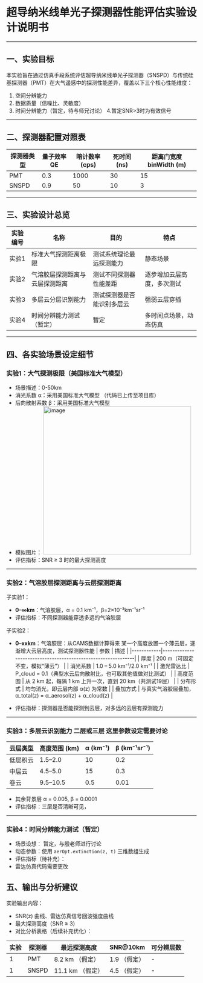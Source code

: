 # 超导纳米线单光子探测器性能评估实验设计说明书

---

## 一、实验目标

本实验旨在通过仿真手段系统评估超导纳米线单光子探测器（SNSPD）与传统硅基探测器（PMT）在大气遥感中的探测性能差异，覆盖以下三个核心性能维度：

1. 空间分辨能力  
2. 数据质量（信噪比、灵敏度）  
3. 时间分辨能力（暂定，待与师兄讨论）
4.暂定SNR>3时为有效信号
---

## 二、探测器配置对照表

| 探测器类型 | 量子效率 QE | 暗计数率 (cps) | 死时间 (ns) | 距离门宽度 binWidth (m) |
|------------|--------------|----------------|-------------|--------------------------|
| PMT        | 0.3          | 1000           | 30          | 15                       |
| SNSPD      | 0.9          | 50             | 10          | 3                        |

---

## 三、实验设计总览

| 实验编号 | 名称                           | 目的                           | 特点                           |
|----------|--------------------------------|--------------------------------|--------------------------------|
| 实验1    | 标准大气探测距离极限           | 测试系统理论最远探测能力       | 静态场景    |
| 实验2    | 气溶胶层探测距离与云层探测距离  | 测试不同探测器性能差距     | 逐步增加云层高度，多次测试     |
| 实验3    | 多层云分层识别能力             | 测试探测器是否能识别多层云     | 强弱云层穿插                |
| 实验4    | 时间分辨能力测试（暂定）       | 暂定                         | 多时间点场景，动态仿真         |

---

## 四、各实验场景设定细节

### 实验1：大气探测极限（美国标准大气模型）

- 场景描述：0-50km 
- 消光系数 α：采用美国标准大气模型  （代码已上传至项目库）
- 后向散射系数 β：采用美国标准大气模型
- 模拟图片：  <img width="391" alt="image" src="https://github.com/user-attachments/assets/465f9387-6447-46a0-acff-af832852fe04" />
- 评估指标：SNR ≥ 3 时的最大探测高度  

---

### 实验2：气溶胶层探测距离与云层探测距离
子实验1：
- **0–∞km**：气溶胶层，α = 0.1 km⁻¹，β=2×10⁻³km⁻¹sr⁻¹
- 评估指标：不同探测器能穿透多远的气溶胶层
  
子实验2：
- **0–xxkm**：气溶胶层：从CAMS数据计算得来
某一个高度放置一个薄云层，逐渐增大云层高度，测试探测器性能
| 参数       | 描述                                                         |
|------------|--------------------------------------------------------------|
| 厚度       | 200 m（可固定不变，模拟“薄云”）                             | 
| 消光系数   | 1.0 – 5.0 km⁻¹/2.0  km⁻¹                                  | 
| 激光雷达比 | P_cloud = 0.1（典型水云后向散射比，也可取其他值做对比测试）   | 
|  高度范围   | 从 2 km 起，每隔 1 km 上升一次，直到 20 km（共测试19层）     | 
|  分布形式   | 均匀消光，即云层内部 α(z) 为常数                             |
|  叠加方式   | 与真实气溶胶层叠加，α_total(z) = α_aerosol(z) + α_cloud(z)  | 


- 评估指标：探测器是否能探测到云层，对多远的云层有探测能力

---

### 实验3：多层云识别能力 二层或三层 这里参数设定需要讨论

| 云层类型 | 高度范围 (km) | α (km⁻¹) | β (km⁻¹sr⁻¹) |
|----------|----------------|----------|----------------|
| 低层积云 | 1.5–2.0        | 10       | 0.2           |
| 中层云   | 4.5–5.0        | 15       | 0.3           |
| 卷云     | 9.5–10.5       | 0.5      | 0.01          |

- 其余背景层 α = 0.005, β = 0.0001  
- 评估指标：三层是否清晰可见，
---

### 实验4：时间分辨能力测试（暂定）

- 场景设想：  暂定，与殷老师进行讨论
- 动态参数：使用 `aerOpt.extinction(z, t)` 三维数组生成  
- 评估指标（待补充）：
- 雷达仿真代码需要更改


## 五、输出与分析建议

实验输出内容：

- SNR(z) 曲线、雷达仿真信号回波强度曲线
- 最大探测高度（SNR ≥ 3）
- 对比分析表格（后续补充优化）：

| 实验 | 探测器 | 最远探测高度 | SNR@10km | 可分辨层数 |
|------|--------|----------------|-----------|--------------|
| 1    | PMT    | 8.2 km    （假定）     | 1.9   （假定）    | -            | 
| 1    | SNSPD  | 11.1 km    （假定）    | 4.5    （假定）   | -            | 


